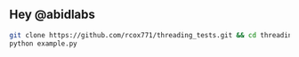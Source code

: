 ## Hey @abidlabs

```bash
git clone https://github.com/rcox771/threading_tests.git && cd threading_tests
python example.py
```
